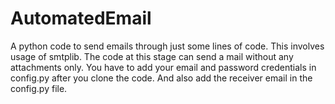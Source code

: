 # AutomatedEmail
A python code to send emails through just some lines of code. This involves usage of smtplib. The code at this stage can send a mail without any attachments only.  You have to add your email and password credentials in config.py after you clone the code. And also add the receiver email in the config.py file.
